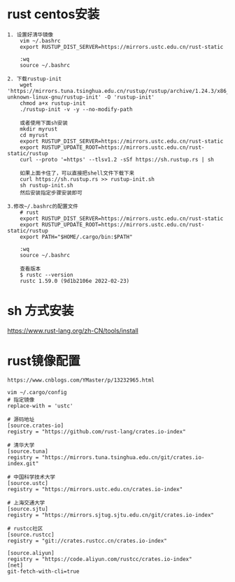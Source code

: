 # rust centos安装

	1. 设置好清华镜像
		vim ~/.bashrc
		export RUSTUP_DIST_SERVER=https://mirrors.ustc.edu.cn/rust-static

		:wq
		source ~/.bashrc

	2. 下载rustup-init
		wget  'https://mirrors.tuna.tsinghua.edu.cn/rustup/rustup/archive/1.24.3/x86_64-unknown-linux-gnu/rustup-init' -O 'rustup-init'
		chmod a+x rustup-init
		./rustup-init -v -y --no-modify-path
        
        或者使用下面sh安装
        mkdir myrust
        cd myrust
        export RUSTUP_DIST_SERVER=https://mirrors.ustc.edu.cn/rust-static
        export RUSTUP_UPDATE_ROOT=https://mirrors.ustc.edu.cn/rust-static/rustup
        curl --proto '=https' --tlsv1.2 -sSf https://sh.rustup.rs | sh

        如果上面卡住了，可以直接把shell文件下载下来
        curl https://sh.rustup.rs >> rustup-init.sh
        sh rustup-init.sh
        然后安装指定步骤安装即可

	3.修改~/.bashrc的配置文件
		# rust
        export RUSTUP_DIST_SERVER=https://mirrors.ustc.edu.cn/rust-static
        export RUSTUP_UPDATE_ROOT=https://mirrors.ustc.edu.cn/rust-static/rustup
		export PATH="$HOME/.cargo/bin:$PATH"

		:wq
		source ~/.bashrc

		查看版本
		$ rustc --version
        rustc 1.59.0 (9d1b2106e 2022-02-23)

# sh 方式安装
https://www.rust-lang.org/zh-CN/tools/install

# rust镜像配置

	https://www.cnblogs.com/YMaster/p/13232965.html

    vim ~/.cargo/config
    # 指定镜像
    replace-with = 'ustc'
    
    # 源码地址
    [source.crates-io]
    registry = "https://github.com/rust-lang/crates.io-index"
    
    # 清华大学
    [source.tuna]
    registry = "https://mirrors.tuna.tsinghua.edu.cn/git/crates.io-index.git"
    
    # 中国科学技术大学
    [source.ustc]
    registry = "https://mirrors.ustc.edu.cn/crates.io-index"
    
    # 上海交通大学
    [source.sjtu]
    registry = "https://mirrors.sjtug.sjtu.edu.cn/git/crates.io-index"
    
    # rustcc社区
    [source.rustcc]
    registry = "git://crates.rustcc.cn/crates.io-index"
    
    [source.aliyun]
    registry = "https://code.aliyun.com/rustcc/crates.io-index"
    [net]
    git-fetch-with-cli=true
